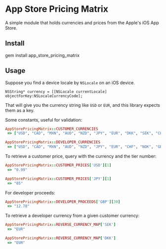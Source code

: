 App Store Pricing Matrix
========================

A simple module that holds currencies and prices from the Apple's iOS App Store.

Install
-------

 gem install app_store_pricing_matrix

Usage
-----

Suppose you find a device locale by `NSLocale` on an iOS device.

```objc
NSString* currency = [[NSLocale currentLocale] objectForKey:NSLocaleCurrencyCode];
```

That will give you the currency string like `USD` or `EUR`, and this library expects them as a key.

Some constants, useful for validation:

```ruby
AppStorePricingMatrix::CUSTOMER_CURRENCIES
 => ["USD", "CAD", "MXN", "AUD", "NZD", "JPY", "EUR", "DKK", "SEK", "CHF", "NOK", "GBP", "CNY"]

AppStorePricingMatrix::DEVELOPER_CURRENCIES
 => ["USD", "CAD", "MXN", "AUD", "NZD", "JPY", "EUR", "CHF", "NOK", "GBP", "CNY"]
```

To retrieve a customer price, query with the currency and the tier number:

```ruby
AppStorePricingMatrix::CUSTOMER_PRICES['USD'][1]
 => "0.99"

AppStorePricingMatrix::CUSTOMER_PRICES['JPY'][1]
 => "85"
```

For developer proceeds:

```ruby
AppStorePricingMatrix::DEVELOPER_PROCEEDS['GBP'][30]
 => "12.78"
```

To retrieve a developer currency from a given customer currency:

```ruby
AppStorePricingMatrix::REVERSE_CURRENCY_MAP['SEK']
 => "EUR"

AppStorePricingMatrix::REVERSE_CURRENCY_MAP['DKK']
 => "EUR"
```
